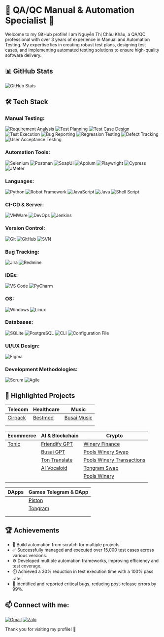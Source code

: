 # 🌟 QA/QC Manual & Automation Specialist 🌟

Welcome to my GitHub profile! I am Nguyễn Thị Châu Khâu, a QA/QC professional with over 3 years of experience in Manual and Automation Testing. My expertise lies in creating robust test plans, designing test cases, and implementing automated testing solutions to ensure high-quality software delivery.
## 📊 GitHub Stats

![GitHub Stats](https://github-readme-stats.vercel.app/api?username=chaukhau19&show_icons=true&theme=radical)

## 🛠️ Tech Stack

### **Manual Testing:**
![Requirement Analysis](https://img.shields.io/badge/-Requirement_Analysis-FF5733?style=flat)
![Test Planning](https://img.shields.io/badge/-Test_Planning-F39C12?style=flat)
![Test Case Design](https://img.shields.io/badge/-Test_Case_Design-FFC300?style=flat)
![Test Execution](https://img.shields.io/badge/-Test_Execution-007BFF?style=flat)
![Bug Reporting](https://img.shields.io/badge/-Bug_Reporting-DAF7A6?style=flat)
![Regression Testing](https://img.shields.io/badge/-Regression_Testing-581845?style=flat)
![Defect Tracking](https://img.shields.io/badge/-Defect_Tracking-28A745?style=flat)
![User Acceptance Testing](https://img.shields.io/badge/-User_Acceptance_Testing-8E44AD?style=flat)

### **Automation Tools:**
![Selenium](https://img.shields.io/badge/-Selenium-blue?style=flat&logo=selenium) 
![Postman](https://img.shields.io/badge/-Postman-orange?style=flat&logo=postman) 
![SoapUI](https://img.shields.io/badge/-SoapUI-green?style=flat&logo=soapui)
![Appium](https://img.shields.io/badge/-Appium-purple?style=flat&logo=appium)
![Playwright](https://img.shields.io/badge/-Playwright-brightgreen?style=flat&logo=playwright)
![Cypress](https://img.shields.io/badge/-Cypress-darkgreen?style=flat&logo=cypress)
![JMeter](https://img.shields.io/badge/-JMeter-red?style=flat&logo=apachejmeter)

### **Languages:**
![Python](https://img.shields.io/badge/-Python-blue?style=flat) 
![Robot Framework](https://img.shields.io/badge/-Robot_Framework-green?style=flat&logo=robotframework)
![JavaScript](https://img.shields.io/badge/-JavaScript-yellow?style=flat&logo=JavaScript)
![Java](https://img.shields.io/badge/-Java-red?style=flat&logo=Java)
![Shell Script](https://img.shields.io/badge/-Shell_Script-2E7C2E?style=flat&logo=gnu-bash)

### **CI-CD & Server:**
![VMWare](https://img.shields.io/badge/-VMWare-0078D4?style=flat&logo=vmware)
![DevOps](https://img.shields.io/badge/-DevOps-0E76A8?style=flat&logo=devops)
![Jenkins](https://img.shields.io/badge/-Jenkins-D24939?style=flat&logo=jenkins)

### **Version Control:**
![Git](https://img.shields.io/badge/-Git-black?style=flat&logo=git) 
![GitHub](https://img.shields.io/badge/-GitHub-grey?style=flat&logo=github) 
![SVN](https://img.shields.io/badge/-SVN-blue?style=flat&logo=subversion)

### **Bug Tracking:**
![Jira](https://img.shields.io/badge/-Jira-0052CC?style=flat&logo=jira) 
![Redmine](https://img.shields.io/badge/-Redmine-8B0000?style=flat&logo=redmine)

### **IDEs:**
![VS Code](https://img.shields.io/badge/-VS_Code-blue?style=flat&logo=visualstudiocode) 
![PyCharm](https://img.shields.io/badge/-PyCharm-green?style=flat&logo=pycharm)

### **OS:**
![Windows](https://img.shields.io/badge/-Windows-0078D4?style=flat&logo=microsoftwindows) 
![Linux](https://img.shields.io/badge/-Linux-FCC624?style=flat&logo=linux)

### **Databases:**
![SQLite](https://img.shields.io/badge/-SQLite-003B57?style=flat) 
![PostgreSQL](https://img.shields.io/badge/-PostgreSQL-336791?style=flat&logo=postgresql)
![CLI](https://img.shields.io/badge/-CLI-2E7C2E?style=flat&logo=gnu-bash)
![Configuration File](https://img.shields.io/badge/-Configuration_File-2E7C2E?style=flat&logo=gnu-bash)

### **UI/UX Design:**
![Figma](https://img.shields.io/badge/-Figma-F24E1E?style=flat&logo=figma)

### **Development Methodologies:**
![Scrum](https://img.shields.io/badge/-Scrum-DA1212?style=flat)
![Agile](https://img.shields.io/badge/-Agile-28A745?style=flat)

## 🌿 Highlighted Projects

| **Telecom**                                          | **Healthcare**                                      | **Music**                                                                  |
|------------------------------------------------------|-----------------------------------------------------|----------------------------------------------------------------------------|
| [Cirpack](https://www.cirpack.com/)                  | [Bestmed](https://bestmed.au/)                      | [Busai Music](https://music.busai.me/new_music)                            |
|                                                      |                                                     |                                                                            |
|                                                      |                                                     |                                                                            |


| **Ecommerce**                                        | **AI & Blockchain**                                 | **Crypto**                                                                 |
|------------------------------------------------------|-----------------------------------------------------|----------------------------------------------------------------------------|
| [Tonic](https://tonic.tongram.app/en)                | [Friendify GPT](https://friendify.ai/)              | [Winery Finance](https://winery.finance/info/overview)                     |
|                                                      | [Busai GPT](https://gpt.busai.me/)                  | [Pools Winery Swap](https://swap.poolswinery.it/swap)                      |
|                                                      | [Ton Translate](https://gpt.busai.me/welcome)       | [Pools Winery Transactions](https://bridge.poolswinery.it/transactions)    |
|                                                      | [AI Vocaloid](https://ari.aurumai.io/dashboard/)    | [Tongram Swap](https://dex.tongram.app/)                                   |
|                                                      |                                                     | [Pools Winery](https://poolswinery.it/)                                    |
|                                                      |                                                     |                                                                            |


| **DApps**                                                 | **Games Telegram & DApp**                              |
|---------------------------------------------------------- |--------------------------------------------------------|
|                                                           | [Piston](https://t.me/piston_dev_bot/pistonhubdev)     |
|                                                           | [Tongram](https://tongram.app/)                        |
|                                                           |                                                        |
|                                                           |                                                        |

## 🏆 Achievements

- 🚀 Build automation from scratch for multiple projects.
- ✅ Successfully managed and executed over 15,000 test cases across various versions.
- ⚙️ Developed multiple automation frameworks, improving efficiency and test coverage.
- ⏱️ Achieved a 30% reduction in test execution time with a 100% pass rate.
- 🐞 Identified and reported critical bugs, reducing post-release errors by 99%.

## 📫 Connect with me:
[![Gmail](https://img.shields.io/badge/-Gmail-red?style=flat&logo=gmail)](mailto:chaukhau2000@gmail.com)
[![Zalo](https://img.shields.io/badge/-Zalo-0078D4?style=flat&logo=zalo)](https://zalo.me/0327720369) 

Thank you for visiting my profile! 🌟

